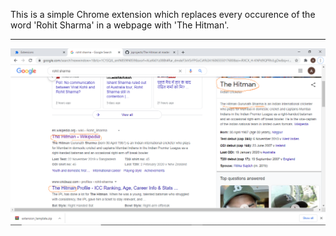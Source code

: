 This is a simple Chrome extension which replaces every occurence of the word 'Rohit Sharma' in a webpage with 'The Hitman'.

<hr>
<img src="https://github.com/Ahel2000/jsprojects/blob/master/The%20Hitman/hitman.png"/>
